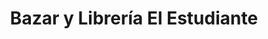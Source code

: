 ---
title: "Bazar y Librería El Estudiante"
url: /sardinal/bazar-y-libreria-el-estudiante/
shop: Bücher
---